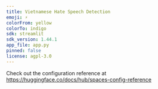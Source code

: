 ```yaml
---
title: Vietnamese Hate Speech Detection
emoji: ⚡
colorFrom: yellow
colorTo: indigo
sdk: streamlit
sdk_version: 1.44.1
app_file: app.py
pinned: false
license: agpl-3.0
---
```


Check out the configuration reference at https://huggingface.co/docs/hub/spaces-config-reference
